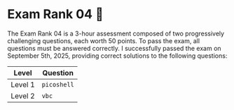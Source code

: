 # Exam Rank 04 📝
The Exam Rank 04 is a 3-hour assessment composed of two progressively challenging questions, each worth 50 points. To pass the exam, all questions must be answered correctly. I successfully passed the exam on September 5th, 2025, providing correct solutions to the following questions:


| Level             |  Question  |
|-------------------------|--------|
| Level 1                  | `picoshell`  |
| Level 2                   | `vbc`  |
